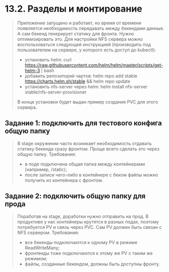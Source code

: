 # 13.2. Разделы и монтирование
>Приложение запущено и работает, но время от времени появляется необходимость передавать между бекендами данные. А сам бекенд генерирует статику для фронта. Нужно оптимизировать это.
>Для настройки NFS сервера можно воспользоваться следующей инструкцией (производить под пользователем на сервере, у которого есть доступ до kubectl):
>* установить helm: curl https://raw.githubusercontent.com/helm/helm/master/scripts/get-helm-3 | bash
>* добавить репозиторий чартов: helm repo add stable https://charts.helm.sh/stable && helm repo update
>* установить nfs-server через helm: helm install nfs-server stable/nfs-server-provisioner
>
>В конце установки будет выдан пример создания PVC для этого сервера.

## Задание 1: подключить для тестового конфига общую папку
>В stage окружении часто возникает необходимость отдавать статику бекенда сразу фронтом. Проще всего сделать это через общую папку. Требования:
>* в поде подключена общая папка между контейнерами (например, /static);
>* после записи чего-либо в контейнере с беком файлы можно получить из контейнера с фронтом.

## Задание 2: подключить общую папку для прода
>Поработав на stage, доработки нужно отправить на прод. В продуктиве у нас контейнеры крутятся в разных подах, поэтому потребуется PV и связь через PVC. Сам PV должен быть связан с NFS сервером. Требования:
>* все бекенды подключаются к одному PV в режиме ReadWriteMany;
>* фронтенды тоже подключаются к этому же PV с таким же режимом;
>* файлы, созданные бекендом, должны быть доступны фронту.
